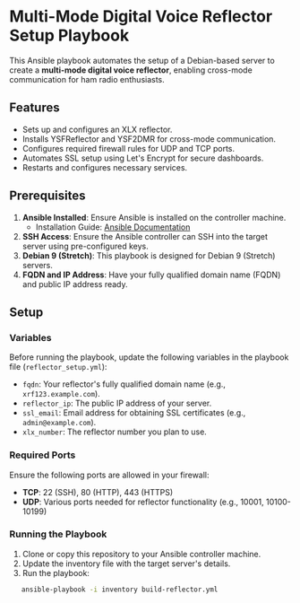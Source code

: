 # Multi-Mode Digital Voice Reflector Setup Playbook

This Ansible playbook automates the setup of a Debian-based server to create a **multi-mode digital voice reflector**, enabling cross-mode communication for ham radio enthusiasts.

## Features
- Sets up and configures an XLX reflector.
- Installs YSFReflector and YSF2DMR for cross-mode communication.
- Configures required firewall rules for UDP and TCP ports.
- Automates SSL setup using Let's Encrypt for secure dashboards.
- Restarts and configures necessary services.

## Prerequisites
1. **Ansible Installed**: Ensure Ansible is installed on the controller machine.
   - Installation Guide: [Ansible Documentation](https://docs.ansible.com/ansible/latest/installation_guide/index.html)
2. **SSH Access**: Ensure the Ansible controller can SSH into the target server using pre-configured keys.
3. **Debian 9 (Stretch)**: This playbook is designed for Debian 9 (Stretch) servers.
4. **FQDN and IP Address**: Have your fully qualified domain name (FQDN) and public IP address ready.

## Setup
### Variables
Before running the playbook, update the following variables in the playbook file (`reflector_setup.yml`):

- `fqdn`: Your reflector's fully qualified domain name (e.g., `xrf123.example.com`).
- `reflector_ip`: The public IP address of your server.
- `ssl_email`: Email address for obtaining SSL certificates (e.g., `admin@example.com`).
- `xlx_number`: The reflector number you plan to use.

### Required Ports
Ensure the following ports are allowed in your firewall:
- **TCP**: 22 (SSH), 80 (HTTP), 443 (HTTPS)
- **UDP**: Various ports needed for reflector functionality (e.g., 10001, 10100-10199)

### Running the Playbook
1. Clone or copy this repository to your Ansible controller machine.
2. Update the inventory file with the target server's details.
3. Run the playbook:
```bash
   ansible-playbook -i inventory build-reflector.yml
```
